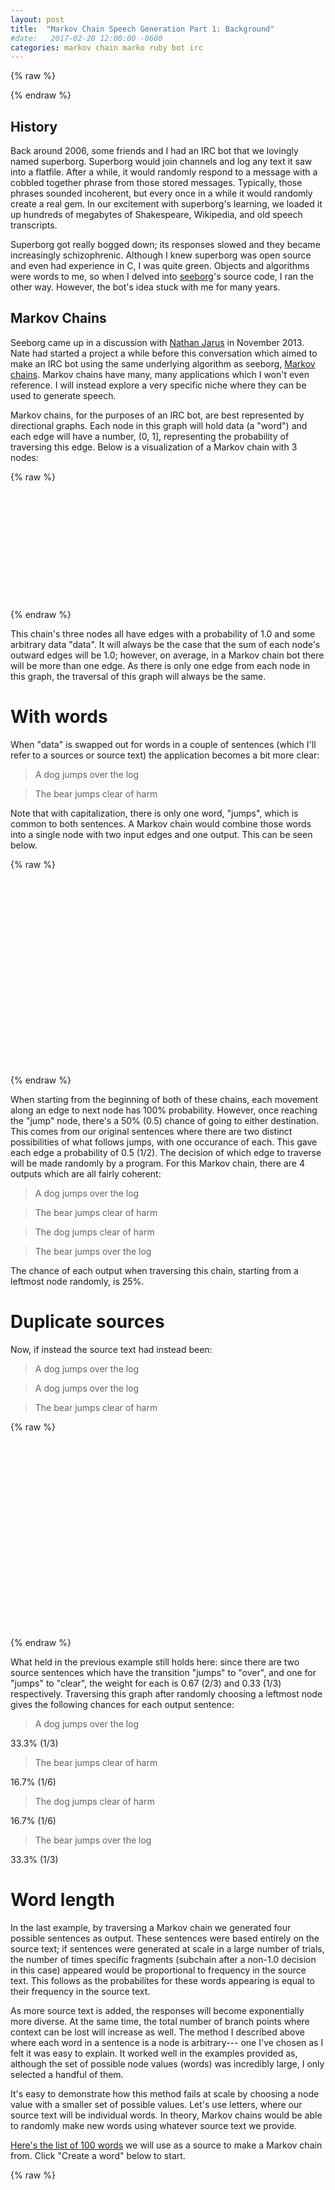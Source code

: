 ```yaml
---
layout: post
title:  "Markov Chain Speech Generation Part 1: Background"
#date:   2017-02-20 12:00:00 -0600
categories: markov chain marko ruby bot irc
---
```


{% raw %}
  <script src="https://code.jquery.com/jquery-3.1.1.js"></script>
  <script src="/js/cytoscape.js"></script>
  <script src="http://underscorejs.org/underscore-min.js"></script>
  <script src="/js/markov/graphing.js"></script>
  <script src="/js/markov/graphs.js"></script>
{% endraw %}

History
----------
Back around 2006, some friends and I had an IRC bot that we lovingly named superborg. Superborg would join channels and log any text it saw into a flatfile. After a while, it would randomly respond to a message with a cobbled together phrase from those stored messages. Typically, those phrases sounded incoherent, but every once in a while it would randomly create a real gem. In our excitement with superborg's learning, we loaded it up hundreds of megabytes of Shakespeare, Wikipedia, and old speech transcripts.

Superborg got really bogged down; its responses slowed and they became increasingly schizophrenic. Although I knew superborg was open source and even had experience in C, I was quite green. Objects and algorithms were words to me, so when I delved into [seeborg](https://github.com/hmage/seeborg)'s source code, I ran the other way. However, the bot's idea stuck with me for many years.

Markov Chains
-------------
Seeborg came up in a discussion with [Nathan Jarus](http://nathanjar.us/) in November 2013. Nate had started a project a while before this conversation which aimed to make an IRC bot using the same underlying algorithm as seeborg, [Markov chains](https://en.wikipedia.org/wiki/Markov_chain). Markov chains have many, many applications which I won't even reference. I will instead explore a very specific niche where they can be used to generate speech.

Markov chains, for the purposes of an IRC bot, are best represented by directional graphs. Each node in this graph will hold data (a "word") and each edge will have a number, (0, 1], representing the probability of traversing this edge. Below is a visualization of a Markov chain with 3 nodes:

{% raw %}
<div id="markov-chain" style="width: 768px; height: 175px;"></div>

<script>
  renderSimpleMarkovChain("#markov-chain", example1data.nodes, example1data.links);
</script>
{% endraw %}

This chain's three nodes all have edges with a probability of 1.0 and some arbitrary data "data". It will always be the case that the sum of each node's outward edges will be 1.0; however, on average, in a Markov chain bot there will be more than one edge. As there is only one edge from each node in this graph, the traversal of this graph will always be the same.

With words
==========

When "data" is swapped out for words in a couple of sentences (which I'll refer to a sources or source text) the application becomes a bit more clear:
> A dog jumps over the log

> The bear jumps clear of harm

Note that with capitalization, there is only one word, "jumps", which is common to both sentences. A Markov chain would combine those words into a single node with two input edges and one output. This can be seen below.

{% raw %}
<div id="markov-chain-sentence" style="width: 768px; height: 300px;"></div>

<script>
  renderSimpleMarkovChain("#markov-chain-sentence", example2data.nodes, example2data.links, example2data.layout);
</script>
{% endraw %}

When starting from the beginning of both of these chains, each movement along an edge to next node has 100% probability. However, once reaching the "jump" node, there's a 50% (0.5) chance of going to either destination. This comes from our original sentences where there are two distinct possibilities of what follows jumps, with one occurance of each. This gave each edge a probability of 0.5 (1/2). The decision of which edge to traverse will be made randomly by a program. For this Markov chain, there are 4 outputs which are all fairly coherent:
> A dog jumps over the log

> The bear jumps clear of harm

> The dog jumps clear of harm

> The bear jumps over the log

The chance of each output when traversing this chain, starting from a leftmost node randomly, is 25%.

Duplicate sources
=================

Now, if instead the source text had instead been:
> A dog jumps over the log

> A dog jumps over the log

> The bear jumps clear of harm

{% raw %}
<div id="markov-chain-sentence-two" style="width: 768px; height: 300px;"></div>

<script>
  renderSimpleMarkovChain("#markov-chain-sentence-two", example3data.nodes, example3data.links, example3data.layout);
</script>
{% endraw %}

What held in the previous example still holds here: since there are two source sentences which have the transition "jumps" to "over", and one for "jumps" to "clear", the weight for each is 0.67 (2/3) and 0.33 (1/3) respectively. Traversing this graph after randomly choosing a leftmost node gives the following chances for each output sentence:

> A dog jumps over the log

33.3% (1/3)

> The bear jumps clear of harm

16.7% (1/6)

> The dog jumps clear of harm

16.7% (1/6)

> The bear jumps over the log

33.3% (1/3)

Word length
===========
In the last example, by traversing a Markov chain we generated four possible sentences as output. These sentences were based entirely on the source text; if sentences were generated at scale in a large number of trials, the number of times specific fragments (subchain after a non-1.0 decision in this case) appeared would be proportional to frequency in the source text. This follows as the probabilites for these words appearing is equal to their frequency in the source text.

As more source text is added, the responses will become exponentially more diverse. At the same time, the total number of branch points where context can be lost will increase as well. The method I described above where each word in a sentence is a node is arbitrary--- one I've chosen as I felt it was easy to explain. It worked well in the examples provided as, although the set of possible node values (words) was incredibly large,  I only selected a handful of them.

It's easy to demonstrate how this method fails at scale by choosing a node value with a smaller set of possible values. Let's use letters, where our source text will be individual words. In theory, Markov chains would be able to randomly make new words using whatever source text we provide.

[Here's the list of 100 words](/json/100words.json) we will use as a source to make a Markov chain from. Click "Create a word" below to start.

{% raw %}
<div id="markov-chain-letter-graph" style="height: 600px; width: 960px;"></div>
<br />
<div id="built-word" style="height: 25px;"></div>
<a href="javascript:$('#built-word').text(''); generateWord();">Create a word</a>
{% endraw %}

